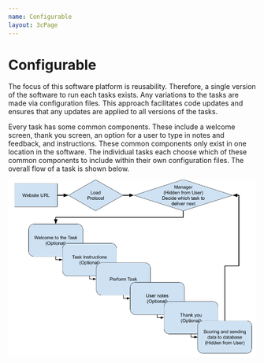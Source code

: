 ```yaml
---
name: Configurable
layout: 3cPage
---
```

# Configurable
The focus of this software platform is reusability. Therefore, a single version of the software to run each tasks exists. Any variations to the tasks are made via configuration files. This approach facilitates code updates and ensures that any updates are applied to all versions of the tasks.

Every task has some common components. These include a welcome screen, thank you screen, an option for a user to type in notes and feedback, and instructions. These common components only exist in one location in the software. The individual tasks each choose which of these common components to include within their own configuration files. The overall flow of a task is shown below.



<img src="/assets/FlowChart.png" alt="FlowChart.png"/>